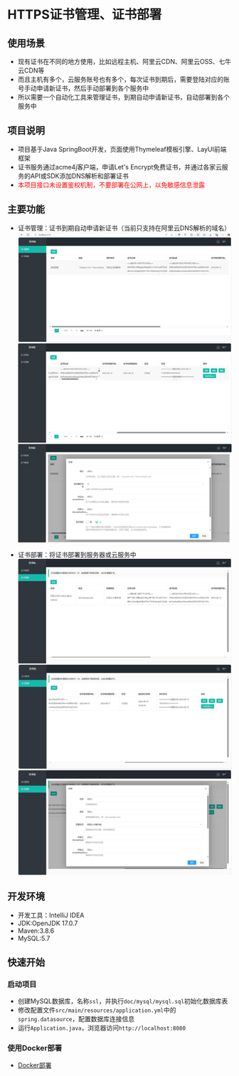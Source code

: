 # HTTPS证书管理、证书部署

## 使用场景

* 现有证书在不同的地方使用，比如远程主机、阿里云CDN、阿里云OSS、七牛云CDN等
* 而且主机有多个，云服务账号也有多个，每次证书到期后，需要登陆对应的账号手动申请新证书，然后手动部署到各个服务中
* 所以需要一个自动化工具来管理证书，到期自动申请新证书，自动部署到各个服务中

## 项目说明

* 项目基于Java SpringBoot开发，页面使用Thymeleaf模板引擎、LayUI前端框架
* 证书服务通过acme4j客户端，申请Let's Encrypt免费证书，并通过各家云服务的API或SDK添加DNS解析和部署证书
* <font color='red'>本项目接口未设置鉴权机制，不要部署在公网上，以免敏感信息泄露</font>

## 主要功能

* 证书管理：证书到期自动申请新证书（当前只支持在阿里云DNS解析的域名）
![img.png](doc/image/certList1.png)
![img.png](doc/image/certList2.png)
![img.png](doc/image/certList3.png)

* 证书部署：将证书部署到服务器或云服务中
![img.png](doc/image/certDeploy1.jpg)
![img.png](doc/image/certDeploy2.jpg)
![img.png](doc/image/certDeploy3.jpg)

## 开发环境

* 开发工具：IntelliJ IDEA
* JDK:OpenJDK 17.0.7
* Maven:3.8.6
* MySQL:5.7

## 快速开始

### 启动项目

* 创建MySQL数据库，名称`ssl`，并执行`doc/mysql/mysql.sql`初始化数据库表
* 修改配置文件`src/main/resources/application.yml`中的`spring.datasource`，配置数据库连接信息
* 运行`Application.java`，浏览器访问`http://localhost:8080`

### 使用Docker部署

* [Docker部署](doc%2FdockerDeploy%2FREADME.md)
